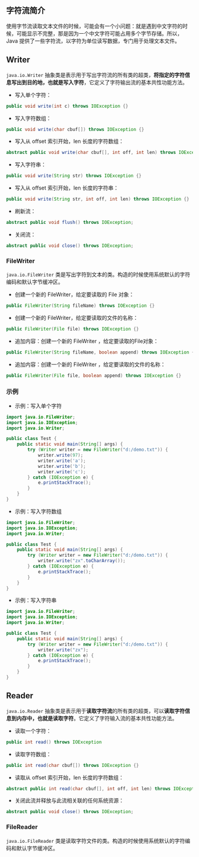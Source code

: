 ## 字符流简介

使用字节流读取文本文件的时候，可能会有一个小问题：就是遇到中文字符的时候，可能显示不完整，那是因为一个中文字符可能占用多个字节存储。所以，Java 提供了一些字符流，以字符为单位读写数据，专门用于处理文本文件。

## Writer

`java.io.Writer` 抽象类是表示用于写出字符流的所有类的超类，**将指定的字符信息写出到目的地，也就是写入字符**，它定义了字符输出流的基本共性功能方法。

-  写入单个字符：

```java
public void write(int c) throws IOException {}
```

-  写入字符数组：

```java
public void write(char cbuf[]) throws IOException {}
```

-  写入从 offset 索引开始，len 长度的字符数组：

```java
abstract public void write(char cbuf[], int off, int len) throws IOException;
```

-  写入字符串：

```java
public void write(String str) throws IOException {}
```

-  写入从 offset 索引开始，len 长度的字符串：

```java
public void write(String str, int off, int len) throws IOException {}
```

-  刷新流：

```java
abstract public void flush() throws IOException;
```

-  关闭流：

```java
abstract public void close() throws IOException;
```

### FileWriter

`java.io.FileWriter` 类是写出字符到文本的类。构造的时候使用系统默认的字符编码和默认字节缓冲区。

-  创建一个新的 FileWriter，给定要读取的 File 对象：

```java
public FileWriter(String fileName) throws IOException {}
```

-  创建一个新的 FileWriter，给定要读取的文件的名称：

```java
public FileWriter(File file) throws IOException {}
```

-  追加内容：创建一个新的 FileWriter ，给定要读取的File对象：

```java
public FileWriter(String fileName, boolean append) throws IOException {}
```

-  追加内容：创建一个新的 FileWriter ，给定要读取的文件的名称：

```java
public FileWriter(File file, boolean append) throws IOException {}
```

### 示例

-  示例：写入单个字符

```java
import java.io.FileWriter;
import java.io.IOException;
import java.io.Writer;

public class Test {
    public static void main(String[] args) {
        try (Writer writer = new FileWriter("d:/demo.txt")) {
            writer.write(97);
            writer.write('a');
            writer.write('b');
            writer.write('c');
        } catch (IOException e) {
            e.printStackTrace();
        }
    }
}
```

-  示例：写入字符数组

```java
import java.io.FileWriter;
import java.io.IOException;
import java.io.Writer;

public class Test {
    public static void main(String[] args) {
        try (Writer writer = new FileWriter("d:/demo.txt")) {
            writer.write("zx".toCharArray());
        } catch (IOException e) {
            e.printStackTrace();
        }
    }
}
```

-  示例：写入字符串

```java
import java.io.FileWriter;
import java.io.IOException;
import java.io.Writer;

public class Test {
    public static void main(String[] args) {
        try (Writer writer = new FileWriter("d:/demo.txt")) {
            writer.write("zx");
        } catch (IOException e) {
            e.printStackTrace();
        }
    }
}
```
## Reader

`java.io.Reader` 抽象类是表示用于**读取字符流**的所有类的超类，可以**读取字符信息到内存中，也就是读取字符**。它定义了字符输入流的基本共性功能方法。

-  读取一个字符：

```java
public int read() throws IOException
```

-  读取字符数组：

```java
public int read(char cbuf[]) throws IOException {}
```

-  读取从 offset 索引开始，len 长度的字符数组：

```java
abstract public int read(char cbuf[], int off, int len) throws IOException;
```

-  关闭此流并释放与此流相关联的任何系统资源：

```java
abstract public void close() throws IOException;
```

### FileReader

`java.io.FileReader` 类是读取字符文件的类。构造的时候使用系统默认的字符编码和默认字节缓冲区。
